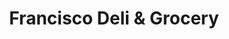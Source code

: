 ---
title: "Francisco Deli & Grocery"
url: /ridgewood/francisco-deli-und-grocery/
shop: Lebensmittel
---
